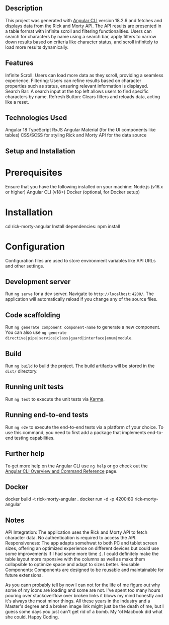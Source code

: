 ## Description

This project was generated with [Angular CLI](https://github.com/angular/angular-cli) version 18.2.6 and fetches and displays data from the Rick and Morty API. The API results are presented in a table format with infinite scroll and filtering functionalities. Users can search for characters by name using a search bar, apply filters to narrow down results based on criteria like character status, and scroll infinitely to load more results dynamically.

## Features
Infinite Scroll: Users can load more data as they scroll, providing a seamless experience.
Filtering: Users can refine results based on character properties such as status, ensuring relevant information is displayed.
Search Bar: A search input at the top left allows users to find specific characters by name.
Refresh Button: Clears filters and reloads data, acting like a reset.

## Technologies Used
Angular 18
TypeScript
RxJS
Angular Material (for the UI components like tables)
CSS/SCSS for styling
Rick and Morty API for the data source

## Setup and Installation

# Prerequisites
Ensure that you have the following installed on your machine:
Node.js (v16.x or higher)
Angular CLI (v18+)
Docker (optional, for Docker setup)

# Installation
cd rick-morty-angular
Install dependencies: npm install

# Configuration
Configuration files are used to store environment variables like API URLs and other settings.

## Development server
Run `ng serve` for a dev server. Navigate to `http://localhost:4200/`. The application will automatically reload if you change any of the source files.

## Code scaffolding
Run `ng generate component component-name` to generate a new component. You can also use `ng generate directive|pipe|service|class|guard|interface|enum|module`.

## Build
Run `ng build` to build the project. The build artifacts will be stored in the `dist/` directory.

## Running unit tests
Run `ng test` to execute the unit tests via [Karma](https://karma-runner.github.io).

## Running end-to-end tests
Run `ng e2e` to execute the end-to-end tests via a platform of your choice. To use this command, you need to first add a package that implements end-to-end testing capabilities.

## Further help
To get more help on the Angular CLI use `ng help` or go check out the [Angular CLI Overview and Command Reference](https://angular.dev/tools/cli) page.

## Docker
docker build -t rick-morty-angular .
docker run -d -p 4200:80 rick-morty-angular

## Notes
API Integration: The application uses the Rick and Morty API to fetch character data. No authentication is required to access the API.
Responsiveness: The app adapts somehwat to both PC and tablet screen sizes, offering an optimized experience on different devices but could use some improvements if I had some more time :). I could definitely make the table layout more rsponsive with the columns as well as make them collapsible to optimize space and adapt to sizes better.
Reusable Components: Components are designed to be reusable and maintainable for future extensions.

As you cann probably tell by now I can not for the life of me figure out why some of my icons are loading and some are not. I've spent too many hours pouring over stackoverflow over broken links it blows my mind honestly and it's always the most minor things. All these years in the industry and a Master's degree and a broken image link might just be the death of me, but I guess some days you just can't get rid of a bomb. My 'ol Macbook did what she could. Happy Coding.